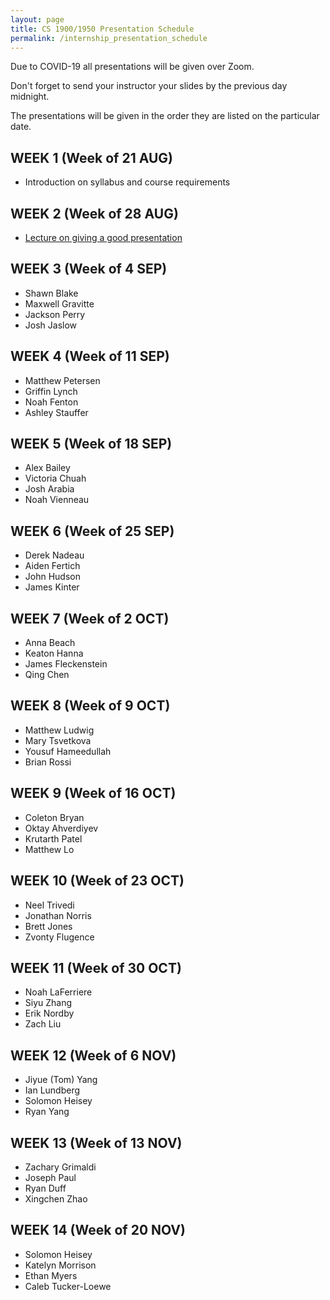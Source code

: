 ```yaml
---
layout: page
title: CS 1900/1950 Presentation Schedule
permalink: /internship_presentation_schedule
---
```


Due to COVID-19 all presentations will be given over Zoom.

Don't forget to send your instructor your slides by the previous day midnight.

The presentations will be given in the order they are listed on the particular date.

## WEEK 1 (Week of 21 AUG)

* Introduction on syllabus and course requirements
  
## WEEK 2 (Week of 28 AUG)

* [Lecture on giving a good presentation]({{site.baseurl}}/lectures/lecture-on-presentations-internship.pdf)

## WEEK 3 (Week of 4 SEP)
  
* Shawn Blake
* Maxwell Gravitte
* Jackson Perry
* Josh Jaslow

## WEEK 4 (Week of 11 SEP)

* Matthew Petersen
* Griffin Lynch
* Noah Fenton
* Ashley Stauffer

## WEEK 5 (Week of 18 SEP)

* Alex Bailey
* Victoria Chuah
* Josh Arabia
* Noah Vienneau

## WEEK 6 (Week of 25 SEP)

* Derek Nadeau
* Aiden Fertich
* John Hudson
* James Kinter

## WEEK 7 (Week of 2 OCT)

* Anna Beach
* Keaton Hanna
* James Fleckenstein
* Qing Chen

## WEEK 8 (Week of 9 OCT)

* Matthew Ludwig
* Mary Tsvetkova
* Yousuf Hameedullah
* Brian Rossi

## WEEK 9 (Week of 16 OCT)

* Coleton Bryan
* Oktay Ahverdiyev
* Krutarth Patel
* Matthew Lo

## WEEK 10 (Week of 23 OCT)

* Neel Trivedi
* Jonathan Norris
* Brett Jones
* Zvonty Flugence

## WEEK 11 (Week of 30 OCT)

* Noah LaFerriere
* Siyu Zhang
* Erik Nordby
* Zach Liu

## WEEK 12 (Week of 6 NOV)

* Jiyue (Tom) Yang
* Ian Lundberg
* Solomon Heisey
* Ryan Yang

## WEEK 13 (Week of 13 NOV)

* Zachary Grimaldi
* Joseph Paul
* Ryan Duff
* Xingchen Zhao

## WEEK 14 (Week of 20 NOV)

* Solomon Heisey
* Katelyn Morrison
* Ethan Myers
* Caleb Tucker-Loewe

